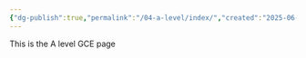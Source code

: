 ```yaml
---
{"dg-publish":true,"permalink":"/04-a-level/index/","created":"2025-06-16T06:07:05.965+03:00","updated":"2025-06-16T06:08:01.753+03:00"}
---
```


This is the A level GCE page
